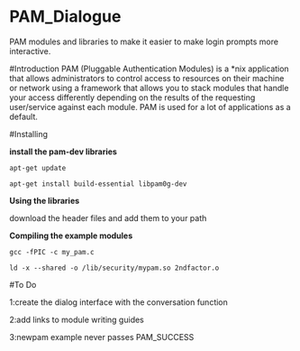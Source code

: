 # PAM_Dialogue
PAM modules and libraries to make it easier to make login prompts more interactive.

#Introduction
PAM (Pluggable Authentication Modules) is a *nix application that allows administrators
to control access to resources on their machine or network using a framework that allows
you to stack modules that handle your access differently depending on the results of the
requesting user/service against each module. PAM is used for a lot of applications as a
default.

#Installing

**install the pam-dev libraries**

`apt-get update                               `

`apt-get install build-essential libpam0g-dev `

**Using the libraries**

 download the header files and add them to your path

**Compiling the example modules**

`gcc -fPIC -c my_pam.c`

`ld -x --shared -o /lib/security/mypam.so 2ndfactor.o `

#To Do

1:create the dialog interface with the conversation function

2:add links to module writing guides

3:newpam example never passes PAM_SUCCESS

